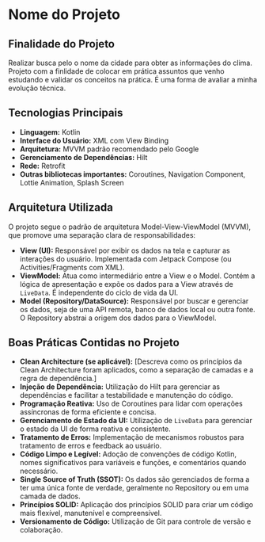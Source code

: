 # Nome do Projeto

## Finalidade do Projeto

Realizar busca pelo o nome da cidade para obter as informações do clima.
Projeto com a finlidade de colocar em prática assuntos que venho estudando e validar os conceitos
na prática. É uma forma de avaliar a minha evolução técnica.

## Tecnologias Principais

*   **Linguagem:** Kotlin
*   **Interface do Usuário:** XML com View Binding
*   **Arquitetura:** MVVM padrão recomendado pelo Google
*   **Gerenciamento de Dependências:** Hilt
*   **Rede:** Retrofit
*   **Outras bibliotecas importantes:** Coroutines, Navigation Component, Lottie Animation, Splash Screen

## Arquitetura Utilizada

O projeto segue o padrão de arquitetura Model-View-ViewModel (MVVM), que promove uma separação clara de responsabilidades:

*   **View (UI):** Responsável por exibir os dados na tela e capturar as interações do usuário. Implementada com Jetpack Compose (ou Activities/Fragments com XML).
*   **ViewModel:** Atua como intermediário entre a View e o Model. Contém a lógica de apresentação e expõe os dados para a View através de `LiveData`. É independente do ciclo de vida da UI.
*   **Model (Repository/DataSource):** Responsável por buscar e gerenciar os dados, seja de uma API remota, banco de dados local ou outra fonte. O Repository abstrai a origem dos dados para o ViewModel.

## Boas Práticas Contidas no Projeto

*   **Clean Architecture (se aplicável):** [Descreva como os princípios da Clean Architecture foram aplicados, como a separação de camadas e a regra de dependência.]
*   **Injeção de Dependência:** Utilização do Hilt para gerenciar as dependências e facilitar a testabilidade e manutenção do código.
*   **Programação Reativa:** Uso de Coroutines para lidar com operações assíncronas de forma eficiente e concisa.
*   **Gerenciamento de Estado da UI:** Utilização de `LiveData` para gerenciar o estado da UI de forma reativa e consistente.
*   **Tratamento de Erros:** Implementação de mecanismos robustos para tratamento de erros e feedback ao usuário.
*   **Código Limpo e Legível:** Adoção de convenções de código Kotlin, nomes significativos para variáveis e funções, e comentários quando necessário.
*   **Single Source of Truth (SSOT):** Os dados são gerenciados de forma a ter uma única fonte de verdade, geralmente no Repository ou em uma camada de dados.
*   **Princípios SOLID:** Aplicação dos princípios SOLID para criar um código mais flexível, manutenível e compreensível.
*   **Versionamento de Código:** Utilização de Git para controle de versão e colaboração.
